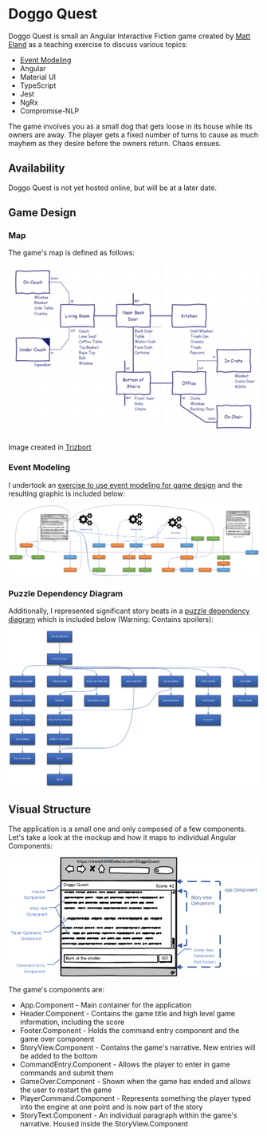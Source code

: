 # Doggo Quest

Doggo Quest is small an Angular Interactive Fiction game created by [Matt Eland](https://twitter.com/integerman) as a teaching exercise to discuss various topics:

- [Event Modeling](https://killalldefects.com/2020/02/01/game-design-with-event-modeling/)
- Angular
- Material UI
- TypeScript
- Jest
- NgRx
- Compromise-NLP

The game involves you as a small dog that gets loose in its house while its owners are away. The player gets a fixed number of turns to cause as much mayhem as they desire before the owners return. Chaos ensues.

## Availability

Doggo Quest is not yet hosted online, but will be at a later date.

## Game Design

### Map

The game's map is defined as follows:

![Doggo Quest Map](Images/Map.png)

Image created in [Trizbort](https://github.com/genstein/trizbort)

### Event Modeling

I undertook an [exercise to use event modeling for game design](https://killalldefects.com/2020/02/01/game-design-with-event-modeling/) and the resulting graphic is included below:

![Event Modeling Diagram](Images/EventModeling.png)

### Puzzle Dependency Diagram

Additionally, I represented significant story beats in a [puzzle dependency diagram](http://thewebsiteisdown.com/twidblog/puzzle-dependency-graph-primer/) which is included below (Warning: Contains spoilers):

![Puzzle Dependency Diagram](Images/Dependencies.png)

## Visual Structure

The application is a small one and only composed of a few components. Let's take a look at the mockup and how it maps to individual Angular Components:

![Visual Structure](Images/VisualStructure.png)

The game's components are:

- App.Component - Main container for the application
- Header.Component - Contains the game title and high level game information, including the score
- Footer.Component - Holds the command entry component and the game over component
- StoryView.Component - Contains the game's narrative. New entries will be added to the bottom
- CommandEntry.Component - Allows the player to enter in game commands and submit them
- GameOver.Component - Shown when the game has ended and allows the user to restart the game
- PlayerCommand.Component - Represents something the player typed into the engine at one point and is now part of the story
- StoryText.Component - An individual paragraph within the game's narrative. Housed inside the StoryView.Component
